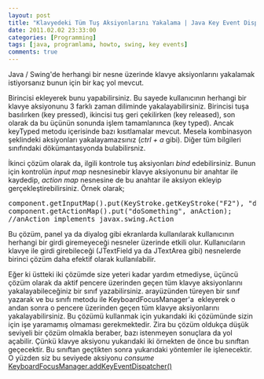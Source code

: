 ```yaml
---
layout: post
title: "Klavyedeki Tüm Tuş Aksiyonlarını Yakalama | Java Key Event Dispatching"
date: 2011.02.02 23:33:00
categories: [Programming]
tags: [java, programlama, howto, swing, key events]
comments: true
---
```

Java / Swing'de herhangi bir nesne üzerinde klavye aksiyonlarını yakalamak istiyorsanız bunun için bir kaç yol mevcut. 

<!--more-->

Birincisi ekleyerek bunu yapabilirsiniz. Bu sayede kullanıcının herhangi bir klavye aksiyonunu 3 farklı zaman diliminde yakalayabilirsiniz. Birincisi tuşa basılırken (key pressed), ikincisi tuş geri çekilirken (key released), son olarak da bu üçünün sonunda işlem tamamlanınca (key typed). Ancak keyTyped metodu içerisinde bazı kısıtlamalar mevcut. Mesela kombinasyon şeklindeki aksiyonları yakalayamazsınız (_ctrl + a_ gibi). Diğer tüm bilgileri sınıfındaki dökümantasyonda bulabilirsniz. 

İkinci çözüm olarak da, ilgili kontrole tuş aksiyonları _bind_ edebilirsiniz. Bunun için kontrolün _input map_ nesnesinebir klavye aksiyonunu bir anahtar ile kaydedip, _action map_ nesnesine de bu anahtar ile aksiyon ekleyip gerçekleştirebilirsiniz. Örnek olarak; 

<pre class="prettyprint">component.getInputMap().put(KeyStroke.getKeyStroke("F2"), "doSomething"); 
component.getActionMap().put("doSomething", anAction); 
//anAction implements javax.swing.Action</pre>

Bu çözüm, panel ya da diyalog gibi ekranlarda kullanılarak kullanıcının herhangi bir girdi giremeyeceği nesneler üzerinde etkili olur. Kullanıcıların klavye ile girdi girebileceği (JTextField ya da JTextArea gibi) nesnelerde birinci çözüm daha efektif olarak kullanılabilir. 

Eğer ki üstteki iki çözümde size yeteri kadar yardım etmediyse, üçüncü çözüm olarak da aktif pencere üzerinden geçen tüm klavye aksiyonlarını yakalayabileceğiniz bir sınıf yazabilirsiniz. arayüzünden türeyen bir sınıf yazarak ve bu sınıfı metodu ile KeyboardFocusManager'a  ekleyerek o andan sonra o pencere üzerinden geçen tüm klavye aksiyonlarını yakalayabilirsiniz. Bu çözümü kullanmak için yukarıdaki iki çözümünde sizin için işe yaramamış olmaması gerekmektedir. Zira bu çözüm oldukça düşük seviyeli bir çözüm olmakla beraber, bazı istenmeyen sonuçlara da yol açabilir. Çünkü klavye aksiyonu yukarıdaki iki örnekten de önce bu sınıftan geçecektir. Bu sınıftan geçtikten sonra yukarıdaki yöntemler ile işlenecektir. O yüzden siz bu seviyede aksiyonu _consume_ [KeyboardFocusManager.addKeyEventDispatcher()](http://download.oracle.com/javase/6/docs/api/java/awt/KeyboardFocusManager.html#addKeyEventDispatcher(java.awt.KeyEventDispatcher))
